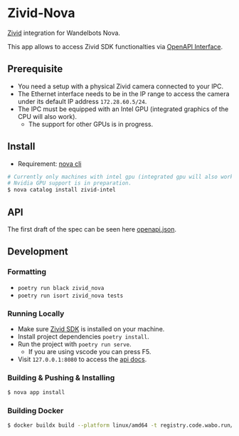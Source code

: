 # Zivid-Nova

[Zivid](https://www.zivid.com/de/) integration for Wandelbots Nova.

This app allows to access Zivid SDK functionalties via [OpenAPI Interface](openapi.json).

## Prerequisite

* You need a setup with a physical Zivid camera connected to your IPC.
* The Ethernet interface needs to be in the IP range to access the camera under its default IP address `172.28.60.5/24`.
* The IPC must be equipped with an Intel GPU (integrated graphics of the CPU will also work).
    * The support for other GPUs is in progress.

## Install

* Requirement: [nova cli](https://github.com/wandelbotsgmbh/wabocli)

```bash
# Currently only machines with intel gpu (integrated gpu will also work) are supported with Nova.
# Nvidia GPU support is in preparation.
$ nova catalog install zivid-intel
```

## API

The first draft of the spec can be seen here [openapi.json](openapi.json).

## Development

### Formatting

* `poetry run black zivid_nova`
* `poetry run isort zivid_nova tests`

### Running Locally

* Make sure [Zivid SDK](https://support.zivid.com/en/latest/index.html) is installed on your machine.
* Install project dependencies `poetry install`.
* Run the project with `poetry run serve`.
    * If you are using vscode you can press F5.
* Visit `127.0.0.1:8080` to access the [api docs](openapi.json).

### Building & Pushing & Installing

```bash
$ nova app install
```

### Building Docker

```bash
$ docker buildx build --platform linux/amd64 -t registry.code.wabo.run/ai/zivid-nova/zivid-nova --push .
```


